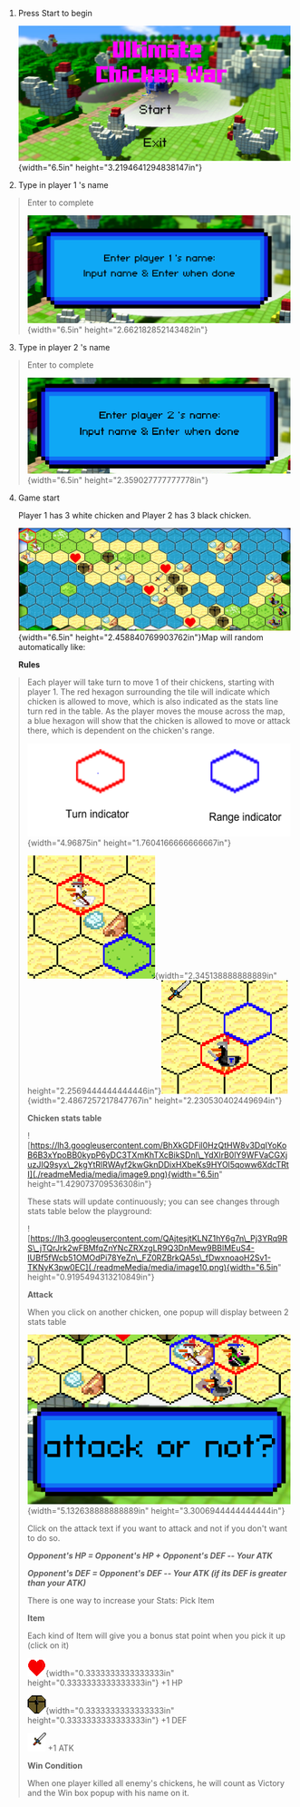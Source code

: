 1.  Press Start to begin

    ![](./readmeMedia/media/image2.png){width="6.5in"
    height="3.2194641294838147in"}

2.  Type in player 1 's name

> Enter to complete
>
> ![](./readmeMedia/media/image3.png){width="6.5in"
> height="2.662182852143482in"}

3.  Type in player 2 's name

> Enter to complete
>
> ![](./readmeMedia/media/image4.png){width="6.5in"
> height="2.359027777777778in"}

4.  Game start

    Player 1 has 3 white chicken and Player 2 has 3 black chicken.

    ![](./readmeMedia/media/image5.png){width="6.5in"
    height="2.458840769903762in"}Map will random automatically like:

    **Rules**

> Each player will take turn to move 1 of their chickens, starting with
> player 1. The red hexagon surrounding the tile will indicate which
> chicken is allowed to move, which is also indicated as the stats line
> turn red in the table. As the player moves the mouse across the map, a
> blue hexagon will show that the chicken is allowed to move or attack
> there, which is dependent on the chicken's range.
>
> ![](./readmeMedia/media/image6.png){width="4.96875in"
> height="1.7604166666666667in"}
>
> ![](./readmeMedia/media/image7.png){width="2.345138888888889in"
> height="2.2569444444444446in"}![](./readmeMedia/media/image8.png){width="2.4867257217847767in"
> height="2.230530402449694in"}
>
> **Chicken stats table**
>
> ![https://lh3.googleusercontent.com/BhXkGDFil0HzQtHW8v3DqIYoKoB6B3xYpoBB0kypP6yDC3TXmKhTXcBikSDnl\_YdXlrB0lY9WFVaCGXjuzJIQ9syx\_2kgYtRlRWAyf2kwGknDDixHXbeKs9HYOl5qoww6XdcTRtI](./readmeMedia/media/image9.png){width="6.5in"
> height="1.429073709536308in"}
>
> These stats will update continuously; you can see changes through
> stats table below the playground:
>
> ![https://lh3.googleusercontent.com/QAjtesjtKLNZ1hY6g7n\_Pj3YRq9RS\_jTQrJrk2wFBMfqZnYNcZRXzgLR9Q3DnMew9BBlMEuS4-IUBf5fWcb51OMOdPi78YeZn\_FZ0RZBrkQA5s\_fDwxnoaoH2Sv1-TKNyK3pw0EC](./readmeMedia/media/image10.png){width="6.5in"
> height="0.9195494313210849in"}
>
> **Attack**
>
> When you click on another chicken, one popup will display between 2
> stats table
>
> ![](./readmeMedia/media/image11.png){width="5.132638888888889in"
> height="3.3006944444444444in"}
>
> Click on the attack text if you want to attack and not if you don't
> want to do so.
>
> ***Opponent's HP = Opponent's HP + Opponent's DEF -- Your ATK***
>
> ***Opponent's DEF = Opponent's DEF -- Your ATK (if its DEF is greater
> than your ATK)***
>
> There is one way to increase your Stats: Pick Item
>
> **Item**
>
> Each kind of Item will give you a bonus stat point when you pick it up
> (click on it)
>
> ![](./readmeMedia/media/image12.png){width="0.3333333333333333in"
> height="0.3333333333333333in"} +1 HP
>
> ![](./readmeMedia/media/image13.png){width="0.3333333333333333in"
> height="0.3333333333333333in"} +1 DEF
>
> ![](./readmeMedia/media/image1.png) +1 ATK
>
> **Win Condition**
>
> When one player killed all enemy's chickens, he will count as Victory
> and the Win box popup with his name on it.
